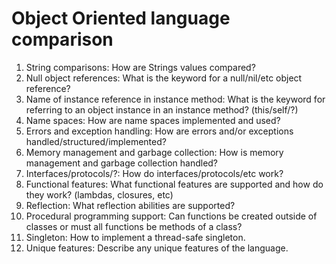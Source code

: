 # Object Oriented language comparison
1. String comparisons: How are Strings values compared?
2. Null object references: What is the keyword for a null/nil/etc object reference?
3. Name of instance reference in instance method: What is the keyword for referring to an object instance in an instance method? (this/self/?)
4. Name spaces: How are name spaces implemented and used?
5. Errors and exception handling: How are errors and/or exceptions handled/structured/implemented?
6. Memory management and garbage collection: How is memory management and garbage collection handled?
7. Interfaces/protocols/?: How do interfaces/protocols/etc work?
8. Functional features: What functional features are supported and how do they work? (lambdas, closures, etc)
9. Reflection: What reflection abilities are supported?
10. Procedural programming support: Can functions be created outside of classes or must all functions be methods of a class?
11. Singleton: How to implement a thread-safe singleton.
12. Unique features: Describe any unique features of the language.
